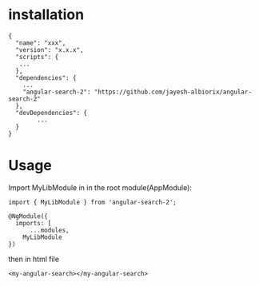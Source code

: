 # installation 

```
{
  "name": "xxx",
  "version": "x.x.x",
  "scripts": {
   ...
  },
  "dependencies": {
    ...
    "angular-search-2": "https://github.com/jayesh-albiorix/angular-search-2"
  },
  "devDependencies": {
        ...
  }
}

```

# Usage

Import MyLibModule in in the root module(AppModule):

```
import { MyLibModule } from 'angular-search-2';

@NgModule({
  imports: [
      ...modules,
    MyLibModule
})

```
then in html file

```
<my-angular-search></my-angular-search>
```
